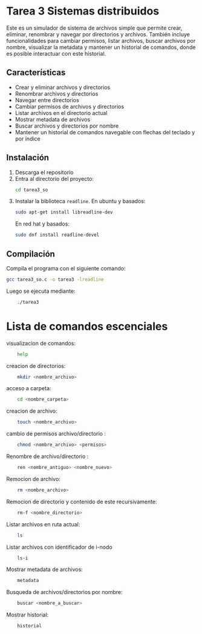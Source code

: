 # Tarea 3 Sistemas distribuidos

Este es un simulador de sistema de archivos simple que permite crear, eliminar, renombrar y navegar por directorios y archivos. También incluye funcionalidades para cambiar permisos, listar archivos, buscar archivos por nombre, visualizar la metadata y mantener un historial de comandos, donde es posible interactuar con este historial.

## Características

- Crear y eliminar archivos y directorios
- Renombrar archivos y directorios
- Navegar entre directorios
- Cambiar permisos de archivos y directorios
- Listar archivos en el directorio actual
- Mostrar metadata de archivos
- Buscar archivos y directorios por nombre
- Mantener un historial de comandos navegable con flechas del teclado y por índice

## Instalación

1. Descarga el repositorio
2. Entra al directorio del proyecto:
    ```bash
    cd tarea3_so
    ```
3. Instalar la biblioteca `readline`. En ubuntu y basados:
    ```bash
    sudo apt-get install libreadline-dev
    ```
    En red hat y basados:
    ```bash
    sudo dnf install readline-devel
    ```

## Compilación

Compila el programa con el siguiente comando:
```bash
gcc tarea3_so.c -o tarea3 -lreadline
```
Luego se ejecuta mediante:
```bash
    ./tarea3
```
# Lista de comandos escenciales
visualizacion de comandos:
```bash
    help
```
creacion de directorios:
```bash
    mkdir <nombre_archivo>
```
acceso a carpeta:
```bash
    cd <nombre_carpeta>
```
creacion de archivo:
```bash
    touch <nombre_archivo>
```
cambio de permisos archivo/directorio :
```bash
    chmod <nombre_archivo> <permisos>
```
Renombre de archivo/directorio :
```bash
    ren <nombre_antiguo> <nombre_nuevo>
```
Remocion de archivo:
```bash
    rm <nombre_archivo>
```
Remocion de directorio y contenido de este recursivamente:
```bash
    rm-f <nombre_directorio>
```
Listar archivos en ruta actual:
```bash
    ls
```
Listar archivos con identificador de i-nodo
```bash
    ls-i
```
Mostrar metadata de archivos:
```bash
    metadata
```
Busqueda de archivos/directorios por nombre:
```bash
    buscar <nombre_a_buscar>
```
Mostrar historial:
```bash
    historial
```
